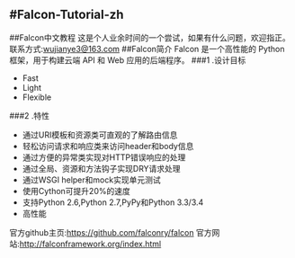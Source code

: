 #Falcon-Tutorial-zh
---
##Falcon中文教程
这是个人业余时间的一个尝试，如果有什么问题，欢迎指正。
联系方式:<wujianye3@163.com>
##Falcon简介
Falcon 是一个高性能的 Python 框架，用于构建云端 API 和 Web 应用的后端程序。
###1 .设计目标
- Fast
- Light
- Flexible

###2 .特性
- 通过URI模板和资源类可直观的了解路由信息
- 轻松访问请求和响应类来访问header和body信息
- 通过方便的异常类实现对HTTP错误响应的处理
- 通过全局、资源和方法钩子实现DRY请求处理
- 通过WSGI helper和mock实现单元测试
- 使用Cython可提升20%的速度
- 支持Python 2.6,Python 2.7,PyPy和Python 3.3/3.4
- 高性能

官方github主页:<https://github.com/falconry/falcon>
官方网站:<http://falconframework.org/index.html>
